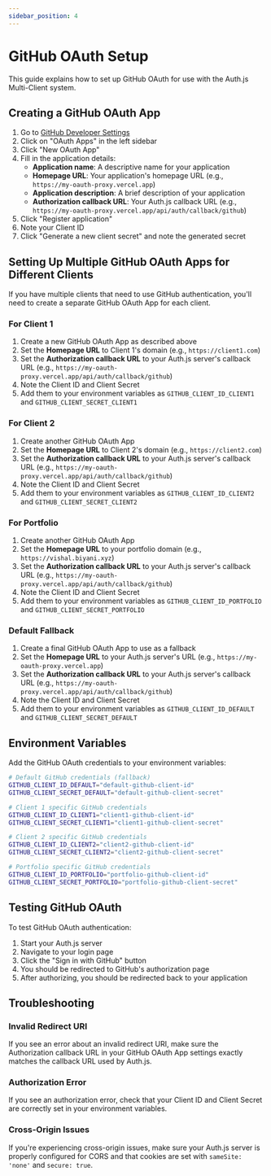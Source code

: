 ```yaml
---
sidebar_position: 4
---
```


# GitHub OAuth Setup

This guide explains how to set up GitHub OAuth for use with the Auth.js Multi-Client system.

## Creating a GitHub OAuth App

1. Go to [GitHub Developer Settings](https://github.com/settings/developers)
2. Click on "OAuth Apps" in the left sidebar
3. Click "New OAuth App"
4. Fill in the application details:
   - **Application name**: A descriptive name for your application
   - **Homepage URL**: Your application's homepage URL (e.g., `https://my-oauth-proxy.vercel.app`)
   - **Application description**: A brief description of your application
   - **Authorization callback URL**: Your Auth.js callback URL (e.g., `https://my-oauth-proxy.vercel.app/api/auth/callback/github`)
5. Click "Register application"
6. Note your Client ID
7. Click "Generate a new client secret" and note the generated secret

## Setting Up Multiple GitHub OAuth Apps for Different Clients

If you have multiple clients that need to use GitHub authentication, you'll need to create a separate GitHub OAuth App for each client.

### For Client 1

1. Create a new GitHub OAuth App as described above
2. Set the **Homepage URL** to Client 1's domain (e.g., `https://client1.com`)
3. Set the **Authorization callback URL** to your Auth.js server's callback URL (e.g., `https://my-oauth-proxy.vercel.app/api/auth/callback/github`)
4. Note the Client ID and Client Secret
5. Add them to your environment variables as `GITHUB_CLIENT_ID_CLIENT1` and `GITHUB_CLIENT_SECRET_CLIENT1`

### For Client 2

1. Create another GitHub OAuth App
2. Set the **Homepage URL** to Client 2's domain (e.g., `https://client2.com`)
3. Set the **Authorization callback URL** to your Auth.js server's callback URL (e.g., `https://my-oauth-proxy.vercel.app/api/auth/callback/github`)
4. Note the Client ID and Client Secret
5. Add them to your environment variables as `GITHUB_CLIENT_ID_CLIENT2` and `GITHUB_CLIENT_SECRET_CLIENT2`

### For Portfolio

1. Create another GitHub OAuth App
2. Set the **Homepage URL** to your portfolio domain (e.g., `https://vishal.biyani.xyz`)
3. Set the **Authorization callback URL** to your Auth.js server's callback URL (e.g., `https://my-oauth-proxy.vercel.app/api/auth/callback/github`)
4. Note the Client ID and Client Secret
5. Add them to your environment variables as `GITHUB_CLIENT_ID_PORTFOLIO` and `GITHUB_CLIENT_SECRET_PORTFOLIO`

### Default Fallback

1. Create a final GitHub OAuth App to use as a fallback
2. Set the **Homepage URL** to your Auth.js server's URL (e.g., `https://my-oauth-proxy.vercel.app`)
3. Set the **Authorization callback URL** to your Auth.js server's callback URL (e.g., `https://my-oauth-proxy.vercel.app/api/auth/callback/github`)
4. Note the Client ID and Client Secret
5. Add them to your environment variables as `GITHUB_CLIENT_ID_DEFAULT` and `GITHUB_CLIENT_SECRET_DEFAULT`

## Environment Variables

Add the GitHub OAuth credentials to your environment variables:

```bash
# Default GitHub credentials (fallback)
GITHUB_CLIENT_ID_DEFAULT="default-github-client-id"
GITHUB_CLIENT_SECRET_DEFAULT="default-github-client-secret"

# Client 1 specific GitHub credentials
GITHUB_CLIENT_ID_CLIENT1="client1-github-client-id"
GITHUB_CLIENT_SECRET_CLIENT1="client1-github-client-secret"

# Client 2 specific GitHub credentials
GITHUB_CLIENT_ID_CLIENT2="client2-github-client-id"
GITHUB_CLIENT_SECRET_CLIENT2="client2-github-client-secret"

# Portfolio specific GitHub credentials
GITHUB_CLIENT_ID_PORTFOLIO="portfolio-github-client-id"
GITHUB_CLIENT_SECRET_PORTFOLIO="portfolio-github-client-secret"
```

## Testing GitHub OAuth

To test GitHub OAuth authentication:

1. Start your Auth.js server
2. Navigate to your login page
3. Click the "Sign in with GitHub" button
4. You should be redirected to GitHub's authorization page
5. After authorizing, you should be redirected back to your application

## Troubleshooting

### Invalid Redirect URI

If you see an error about an invalid redirect URI, make sure the Authorization callback URL in your GitHub OAuth App settings exactly matches the callback URL used by Auth.js.

### Authorization Error

If you see an authorization error, check that your Client ID and Client Secret are correctly set in your environment variables.

### Cross-Origin Issues

If you're experiencing cross-origin issues, make sure your Auth.js server is properly configured for CORS and that cookies are set with `sameSite: 'none'` and `secure: true`.
